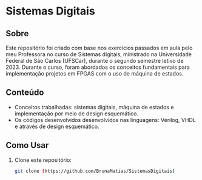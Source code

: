 # Sistemas Digitais

## Sobre

Este repositório foi criado com base nos exercícios passados em aula pelo meu Professora no curso de Sistemas digitais, ministrado na Universidade Federal de São Carlos (UFSCar), durante o segundo semestre letivo de 2023. Durante o curso, foram abordados os conceitos fundamentais para implementação projetos em FPGAS com o uso de máquina de estados.

## Conteúdo
- Conceitos trabalhadas: sistemas digitais, máquina de estados e implementação por meio de design esquemático.
- Os códigos desenvolvidos desenvolvidos nas linguagens: Verilog, VHDL e através de design esquemático.

## Como Usar

1. Clone este repositório:
   ```bash
   git clone (https://github.com/BrunaMatias/SistemasDigitais)
